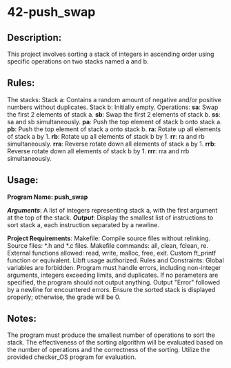 # 42-push_swap

## Description:
This project involves sorting a stack of integers in ascending order using specific operations on two stacks named a and b.

## Rules:
The stacks:
   Stack a: Contains a random amount of negative and/or positive numbers without duplicates.
   Stack b: Initially empty.
Operations:
**sa**: Swap the first 2 elements of stack a.
**sb**: Swap the first 2 elements of stack b.
**ss**: sa and sb simultaneously.
**pa**: Push the top element of stack b onto stack a.
**pb**: Push the top element of stack a onto stack b.
**ra**: Rotate up all elements of stack a by 1.
**rb**: Rotate up all elements of stack b by 1.
**rr**: ra and rb simultaneously.
**rra**: Reverse rotate down all elements of stack a by 1.
**rrb**: Reverse rotate down all elements of stack b by 1.
**rrr**: rra and rrb simultaneously.

## Usage:
**Program Name: push_swap**

***Arguments***: A list of integers representing stack a, with the first argument at the top of the stack.
***Output***: Display the smallest list of instructions to sort stack a, each instruction separated by a newline.

**Project Requirements**:
Makefile: Compile source files without relinking.
Source files: *.h and *.c files.
Makefile commands: all, clean, fclean, re.
External functions allowed: read, write, malloc, free, exit.
Custom ft_printf function or equivalent.
Libft usage authorized.
Rules and Constraints:
Global variables are forbidden.
Program must handle errors, including non-integer arguments, integers exceeding limits, and duplicates.
If no parameters are specified, the program should not output anything.
Output "Error" followed by a newline for encountered errors.
Ensure the sorted stack is displayed properly; otherwise, the grade will be 0.

## Notes:
The program must produce the smallest number of operations to sort the stack.
The effectiveness of the sorting algorithm will be evaluated based on the number of operations and the correctness of the sorting.
Utilize the provided checker_OS program for evaluation.
